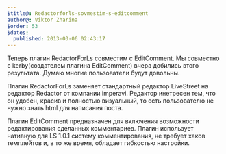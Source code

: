 ```yaml
---
$title@: Redactorforls-sovmestim-s-editcomment
author@: Viktor Zharina
$order: 53
$dates:
  published: 2013-03-06 02:43:17
---
```

Теперь плагин RedactorForLs совместим с EditComment. Мы совместно с kerby(создателем плагина EditComment) вчера добились этого результата. Думаю многие пользователи будут довольны.

Плагин RedactorForLs заменяет стандартный редактор LiveStreet на редактор Redactor от компании imperavi. Редактор инетресен тем, что он удобен, красив и полностью визуальный, то есть пользователю не нужно знать html для написания поста.

Плагин EditComment предназначен для включения возможности редактирования сделанных комментариев. Плагин использует нативную для LS 1.0.1 систему комментирования, не требует хаков темплейтов и, в то же время, обладает гибкостью настройки.

